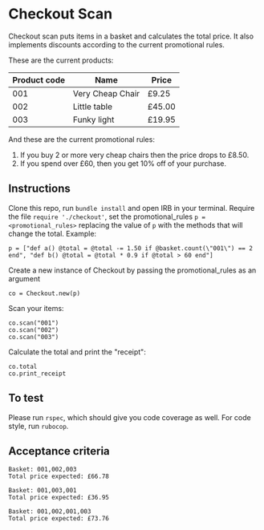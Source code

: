 # Checkout Scan

Checkout scan puts items in a basket and calculates the total price. It also implements discounts according to the current promotional rules.

These are the current products:

| Product code | Name             | Price  |
| ------------ | ---------------- | ------ |
| 001          | Very Cheap Chair | £9.25  |
| 002          | Little table     | £45.00 |
| 003          | Funky light      | £19.95 |

And these are the current promotional rules:

1. If you buy 2 or more very cheap chairs then the price drops to £8.50.
2. If you spend over £60, then you get 10% off of your purchase.

## Instructions

Clone this repo, run `bundle install` and open IRB in your terminal. Require the file `require './checkout'`, set the promotional_rules `p = <promotional_rules>` replacing the value of `p` with the methods that will change the total. Example:

```
p = ["def a() @total = @total -= 1.50 if @basket.count(\"001\") == 2 end", "def b() @total = @total * 0.9 if @total > 60 end"]
```

Create a new instance of Checkout by passing the promotional_rules as an argument

```
co = Checkout.new(p)
```

Scan your items:

```
co.scan("001")
co.scan("002")
co.scan("003")
```

Calculate the total and print the "receipt":

```
co.total
co.print_receipt
```

## To test

Please run `rspec`, which should give you code coverage as well.
For code style, run `rubocop`.

## Acceptance criteria

```
Basket: 001,002,003
Total price expected: £66.78

Basket: 001,003,001
Total price expected: £36.95

Basket: 001,002,001,003
Total price expected: £73.76
```
